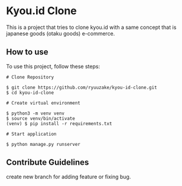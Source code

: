 # Kyou.id Clone

This is a project that tries to clone kyou.id with a same concept that is japanese goods
(otaku goods) e-commerce.

## How to use

To use this project, follow these steps:

    # Clone Repository
    
    $ git clone https://github.com/ryuuzake/kyou-id-clone.git
    $ cd kyou-id-clone
    
    # Create virtual environment

    $ python3 -m venv venv
    $ source venv/bin/activate
    (venv) $ pip install -r requirements.txt
    
    # Start application
    
    $ python manage.py runserver
    
## Contribute Guidelines

create new branch for adding feature or fixing bug.